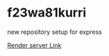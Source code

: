 # f23wa81kurri
new repository setup for express

[Render server Link](https://f23wa81kurri.onrender.com)